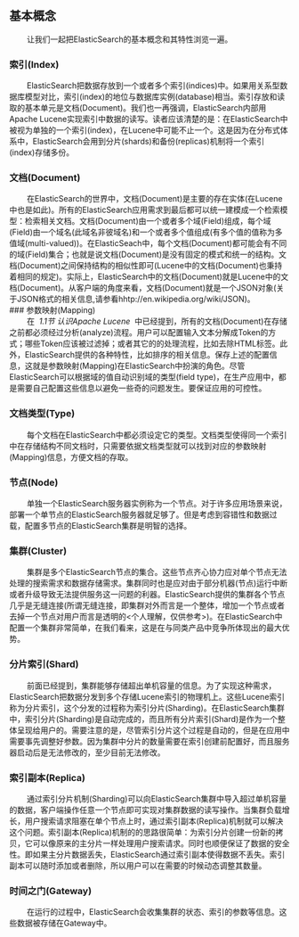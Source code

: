 ## 基本概念
<div>&nbsp;&nbsp;&nbsp;&nbsp;&nbsp;&nbsp;&nbsp;&nbsp;让我们一起把ElasticSearch的基本概念和其特性浏览一遍。</div>

### 索引(Index)
<div>&nbsp;&nbsp;&nbsp;&nbsp;&nbsp;&nbsp;&nbsp;&nbsp;ElasticSearch把数据存放到一个或者多个索引(indices)中。如果用关系型数据库模型对比，索引(index)的地位与数据库实例(database)相当。索引存放和读取的基本单元是文档(Document)。我们也一再强调，ElasticSearch内部用Apache Lucene实现索引中数据的读写。读者应该清楚的是：在ElasticSearch中被视为单独的一个索引(index)，在Lucene中可能不止一个。这是因为在分布式体系中，ElasticSearch会用到分片(shards)和备份(replicas)机制将一个索引(index)存储多份。</div>

### 文档(Document)

<div>&nbsp;&nbsp;&nbsp;&nbsp;&nbsp;&nbsp;&nbsp;&nbsp;在ElasticSearch的世界中，文档(Document)是主要的存在实体(在Lucene中也是如此)。所有的ElasticSearch应用需求到最后都可以统一建模成一个检索模型：检索相关文档。文档(Document)由一个或者多个域(Field)组成，每个域(Field)由一个域名(此域名非彼域名)和一个或者多个值组成(有多个值的值称为多值域(multi-valued))。在ElasticSeach中，每个文档(Document)都可能会有不同的域(Field)集合；也就是说文档(Document)是没有固定的模式和统一的结构。文档(Document)之间保持结构的相似性即可(Lucene中的文档(Document)也秉持着相同的规定)。实际上，ElasticSearch中的文档(Document)就是Lucene中的文档(Document)。从客户端的角度来看，文档(Document)就是一个JSON对象(关于JSON格式的相关信息,请参看hhtp://en.wikipedia.org/wiki/JSON)。</div>
### 参数映射(Mapping)
<div>&nbsp;&nbsp;&nbsp;&nbsp;&nbsp;&nbsp;&nbsp;&nbsp;在&nbsp;<span style="font-style:oblique">&nbsp;1.1节 认识Apache Lucene&nbsp;</span>&nbsp;中已经提到，所有的文档(Document)在存储之前都必须经过分析(analyze)流程。用户可以配置输入文本分解成Token的方式；哪些Token应该被过滤掉；或者其它的的处理流程，比如去除HTML标签。此外，ElasticSearch提供的各种特性，比如排序的相关信息。保存上述的配置信息，这就是参数映射(Mapping)在ElasticSearch中扮演的角色。尽管ElasticSearch可以根据域的值自动识别域的类型(field type)，在生产应用中，都是需要自己配置这些信息以避免一些奇的问题发生。要保证应用的可控性。</div>

### 文档类型(Type)

<div>&nbsp;&nbsp;&nbsp;&nbsp;&nbsp;&nbsp;&nbsp;&nbsp;每个文档在ElasticSearch中都必须设定它的类型。文档类型使得同一个索引中在存储结构不同文档时，只需要依据文档类型就可以找到对应的参数映射(Mapping)信息，方便文档的存取。</div>

### 节点(Node)

<div>&nbsp;&nbsp;&nbsp;&nbsp;&nbsp;&nbsp;&nbsp;&nbsp;单独一个ElasticSearch服务器实例称为一个节点。对于许多应用场景来说，部署一个单节点的ElasticSearch服务器就足够了。但是考虑到容错性和数据过载，配置多节点的ElasticSearch集群是明智的选择。</div>

### 集群(Cluster)

<div>&nbsp;&nbsp;&nbsp;&nbsp;&nbsp;&nbsp;&nbsp;&nbsp;集群是多个ElasticSearch节点的集合。这些节点齐心协力应对单个节点无法处理的搜索需求和数据存储需求。集群同时也是应对由于部分机器(节点)运行中断或者升级导致无法提供服务这一问题的利器。ElasticSearch提供的集群各个节点几乎是无缝连接(所谓无缝连接，即集群对外而言是一个整体，增加一个节点或者去掉一个节点对用户而言是透明的<个人理解，仅供参考>)。在ElasticSearch中配置一个集群非常简单，在我们看来，这是在与同类产品中竞争所体现出的最大优势。</div>

### 分片索引(Shard)

<div>&nbsp;&nbsp;&nbsp;&nbsp;&nbsp;&nbsp;&nbsp;&nbsp;前面已经提到，集群能够存储超出单机容量的信息。为了实现这种需求，ElasticSearch把数据分发到多个存储Lucene索引的物理机上。这些Lucene索引称为分片索引，这个分发的过程称为索引分片(Sharding)。在ElasticSearch集群中，索引分片(Sharding)是自动完成的，而且所有分片索引(Shard)是作为一个整体呈现给用户的。需要注意的是，尽管索引分片这个过程是自动的，但是在应用中需要事先调整好参数。因为集群中分片的数量需要在索引创建前配置好，而且服务器启动后是无法修改的，至少目前无法修改。</div>

### 索引副本(Replica)

<div>&nbsp;&nbsp;&nbsp;&nbsp;&nbsp;&nbsp;&nbsp;&nbsp;通过索引分片机制(Sharding)可以向ElasticSearch集群中导入超过单机容量的数据，客户端操作任意一个节点即可实现对集群数据的读写操作。当集群负载增长，用户搜索请求阻塞在单个节点上时，通过索引副本(Replica)机制就可以解决这个问题。索引副本(Replica)机制的的思路很简单：为索引分片创建一份新的拷贝，它可以像原来的主分片一样处理用户搜索请求。同时也顺便保证了数据的安全性。即如果主分片数据丢失，ElasticSearch通过索引副本使得数据不丢失。索引副本可以随时添加或者删除，所以用户可以在需要的时候动态调整其数量。</div>

### 时间之门(Gateway)

<div>&nbsp;&nbsp;&nbsp;&nbsp;&nbsp;&nbsp;&nbsp;&nbsp;在运行的过程中，ElasticSearch会收集集群的状态、索引的参数等信息。这些数据被存储在Gateway中。</div>


